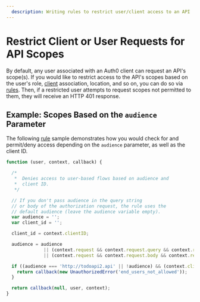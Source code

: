 ```yaml
---
  description: Writing rules to restrict user/client access to an API
---
```


# Restrict Client or User Requests for API Scopes

By default, any user associated with an Auth0 client can request an API's scope(s). If you would like to restrict access to the API's scopes based on the user's role, [client](/clients) association, location, and so on, you can do so via [rules](/rules). Then, if a restricted user attempts to request scopes not permitted to them, they will receive an HTTP 401 response.

## Example: Scopes Based on the `audience` Parameter

The following [rule](/rules) sample demonstrates how you would check for and permit/deny access depending on the `audience` parameter, as well as the client ID.

```js
function (user, context, callback) {

  /*
   *  Denies access to user-based flows based on audience and
   *  client ID.
   */

  // If you don't pass audience in the query string
  // or body of the authorization request, the rule uses the
  // default audience (leave the audience variable empty).
  var audience = '';
  var client_id = '';

  client_id = context.clientID;

  audience = audience
              || (context.request && context.request.query && context.request.query.audience)
              || (context.request && context.request.body && context.request.body.audience);

  if ((audience === 'http://todoapi2.api' || !audience) && (context.clientID === 'CLIENT_ID')) {
    return callback(new UnauthorizedError('end_users_not_allowed'));
  }

  return callback(null, user, context);
}
```
